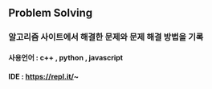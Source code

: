 ## Problem Solving
### 알고리즘 사이트에서 해결한 문제와 문제 해결 방법을 기록

#### 사용언어 :  c++ , python , javascript

#### IDE : https://repl.it/~ 
